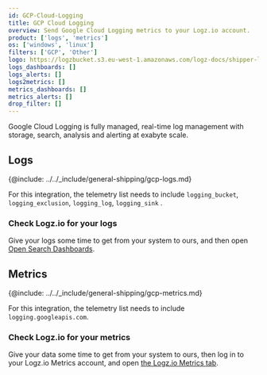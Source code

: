 ```yaml
---
id: GCP-Cloud-Logging
title: GCP Cloud Logging
overview: Send Google Cloud Logging metrics to your Logz.io account.
product: ['logs', 'metrics']
os: ['windows', 'linux']
filters: ['GCP', 'Other']
logo: https://logzbucket.s3.eu-west-1.amazonaws.com/logz-docs/shipper-logos/cloudlogging.png
logs_dashboards: []
logs_alerts: []
logs2metrics: []
metrics_dashboards: []
metrics_alerts: []
drop_filter: []
---
```




Google Cloud Logging is fully managed, real-time log management with storage, search, analysis and alerting at exabyte scale. 

## Logs

{@include: ../../_include/general-shipping/gcp-logs.md}  

For this integration, the telemetry list needs to include `logging_bucket`, `logging_exclusion`, `logging_log`, `logging_sink`  .

### Check Logz.io for your logs

Give your logs some time to get from your system to ours, and then open [Open Search Dashboards](https://app.logz.io/#/dashboard/osd).

## Metrics

{@include: ../../_include/general-shipping/gcp-metrics.md}

For this integration, the telemetry list needs to include `logging.googleapis.com`.

### Check Logz.io for your metrics

Give your data some time to get from your system to ours, then log in to your Logz.io Metrics account, and open [the Logz.io Metrics tab](https://app.logz.io/#/dashboard/metrics/).